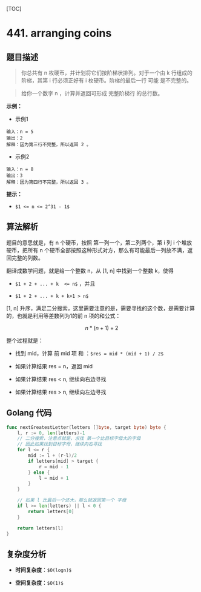 [TOC]

# 441. arranging coins

## 题目描述

> 你总共有 n 枚硬币，并计划将它们按阶梯状排列。对于一个由 k 行组成的阶梯，其第 i 行必须正好有 i 枚硬币。阶梯的最后一行 可能 是不完整的。

> 给你一个数字 n ，计算并返回可形成 完整阶梯行 的总行数。

**示例：**

- 示例1

```shell
输入：n = 5
输出：2
解释：因为第三行不完整，所以返回 2 。
```

- 示例2

```shell
输入：n = 8
输出：3
解释：因为第四行不完整，所以返回 3 。
```

**提示：**

- `$1 <= n <= 2^31 - 1$`

## 算法解析

题目的意思就是，有 n 个硬币，按照 第一列一个，第二列两个，第 i 列 i 个堆放硬币，把所有 n 个硬币全部按照这种形式对方，那么有可能最后一列放不满，返回完整的列数。

翻译成数学问题，就是给一个整数 n，从 [1, n] 中找到一个整数 k，使得 

- `$1 + 2 + ... + k  <= n$` ，并且

- `$1 + 2 + ... + k + k+1 > n$`

[1, n] 升序，满足二分搜索，这里需要注意的是，需要寻找的这个数，是需要计算的，也就是利用等差数列为1的前 n 项的和公式：

```math
n \ast (n + 1) \div 2
```

整个过程就是：

- 找到 mid，计算 前 mid 项 和 ：`$res = mid * (mid + 1) / 2$`

- 如果计算结果 res = n，返回 mid

- 如果计算结果 res < n, 继续向右边寻找

- 如果计算结果 res > n, 继续向左边寻找

## Golang 代码

```go
func nextGreatestLetter(letters []byte, target byte) byte {
    l, r := 0, len(letters)-1
    // 二分搜索，注意点就是，求找 第一个比目标字母大的字母
    // 因此如果找到目标字母，继续向右寻找
    for l <= r {
        mid := l + (r-l)/2
        if letters[mid] > target {
            r = mid - 1
        } else {
            l = mid + 1
        }
    }

    // 如果 l 比最后一个还大，那么就返回第一个 字母
    if l >= len(letters) || l < 0 {
        return letters[0]
    }

    return letters[l]
}
```

## 复杂度分析

- **时间复杂度**：`$O(logn)$`

- **空间复杂度**：`$O(1)$`
